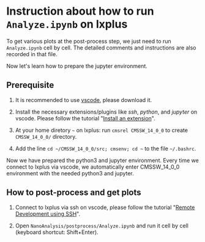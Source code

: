 # Instruction about how to run `Analyze.ipynb` on lxplus

To get various plots at the post-process step, we just need to run `Analyze.ipynb` cell by cell. The detailed comments and instructions are also recorded in that file. 

Now let's learn how to prepare the jupyter environment.

## Prerequisite 

1. It is recommended to use [vscode](https://code.visualstudio.com/), please download it.

2. Install the necessary extensions/plugins like *ssh*, *python*, and *jupyter* on vscode. Please follow the tutorial "[Install an extension](https://code.visualstudio.com/docs/editor/extension-marketplace#_install-an-extension)".

3. At your home diretory `~` on lxplus: run `cmsrel CMSSW_14_0_0` to create `CMSSW_14_0_0/` directory.

4. Add the line `cd ~/CMSSW_14_0_0/src; cmsenv; cd ~` to the file `~/.bashrc`.

Now we have prepared the python3 and jupyter environment. Every time we connect to lxplus via vscode, we automatically enter CMSSW_14_0_0 environment with the needed python3 and jupyter.

## How to post-process and get plots

1. Connect to lxplus via ssh on vscode, please follow the tutorial "[Remote Development using SSH](https://code.visualstudio.com/docs/remote/ssh)".

2. Open `NanoAnalysis/postprocess/Analyze.ipynb` and run it cell by cell (keyboard shortcut: Shift+Enter).

